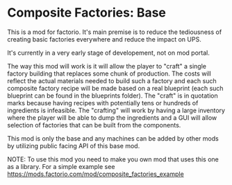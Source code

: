 # Composite Factories: Base

This is a mod for factorio. It's main premise is to reduce the tediousness of creating basic factories everywhere and reduce the impact on UPS.

It's currently in a very early stage of developement, not on mod portal.

The way this mod will work is it will allow the player to "craft" a single factory building that replaces some chunk of production. The costs will reflect the actual materials needed to build such a factory and each such composite factory recipe will be made based on a real blueprint (each such blueprint can be found in the blueprints folder). The "craft" is in quotation marks because having recipes with potentially tens or hundreds of ingredients is infeasible. The "crafting" will work by having a large inventory where the player will be able to dump the ingredients and a GUI will allow selection of factories that can be built from the components.

This mod is only the base and any machines can be added by other mods by utilizing public facing API of this base mod.

NOTE: To use this mod you need to make you own mod that uses this one as a library. For a simple example see https://mods.factorio.com/mod/composite_factories_example
